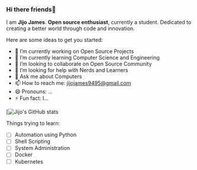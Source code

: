### Hi there friends👋


 I am **Jijo James**. **Open source enthusiast**, currently a student. Dedicated to creating a better world through code and innovation.

Here are some ideas to get you started:

- 🔭 I’m currently working on Open Source Projects
- 🌱 I’m currently learning Computer Science and Engineering
- 👯 I’m looking to collaborate on Open Source Community
- 🤔 I’m looking for help with Nerds and Learners
- 💬 Ask me about Computers
- 📫 How to reach me: jijojames9495@gmail.com
- 😄 Pronouns: ...
- ⚡ Fun fact: I...


[![Jijo's GitHub stats](https://github-readme-stats.vercel.app/api?username=JijoJames04&show_icons=true&theme=tokyonight)


Things trying to learn:
- [ ] Automation using Python
- [ ] Shell Scripting
- [ ] System Administration
- [ ] Docker
- [ ] Kubernetes
